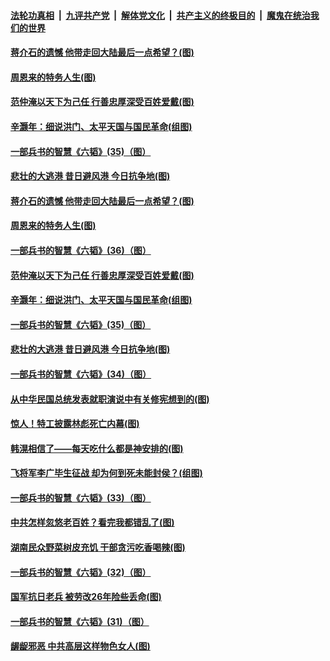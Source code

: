 

####  [法轮功真相](../../../../basic/blob/master/README.md?t=05291731) &nbsp;|&nbsp; [九评共产党](../../../../9ping.md/blob/master/README.md?t=05291731) &nbsp;|&nbsp; [解体党文化](../../../../jtdwh.md/blob/master/README.md?t=05291731)  &nbsp;|&nbsp; [共产主义的终极目的](../../../../gczydzjmd.md/blob/master/README.md?t=05291731) &nbsp;|&nbsp; [魔鬼在统治我们的世界](../../../../mgztzwmdsj.md/blob/master/README.md?t=05291731) 

#### [蒋介石的遗憾 他带走回大陆最后一点希望？(图)](../pages/p6/930971.md?t=05291731) 

#### [周恩来的特务人生(图)](../pages/p6/934446.md?t=05291731) 

#### [范仲淹以天下为己任 行善忠厚深受百姓爱戴(图)](../pages/p6/934306.md?t=05291731) 

#### [辛灏年：细说洪门、太平天国与国民革命(组图)](../pages/p6/934164.md?t=05291731) 

#### [一部兵书的智慧《六韬》(35)（图）](../pages/p6/931104.md?t=05291731) 

#### [悲壮的大逃港 昔日避风港 今日抗争地(图)](../pages/p6/934444.md?t=05291731) 

#### [蒋介石的遗憾 他带走回大陆最后一点希望？(图)](../pages/p6/930971.md?t=05291731) 

#### [周恩来的特务人生(图)](../pages/p6/934446.md?t=05291731) 

#### [一部兵书的智慧《六韬》(36)（图）](../pages/p6/931105.md?t=05291731) 

#### [范仲淹以天下为己任 行善忠厚深受百姓爱戴(图)](../pages/p6/934306.md?t=05291731) 

#### [辛灏年：细说洪门、太平天国与国民革命(组图)](../pages/p6/934164.md?t=05291731) 

#### [一部兵书的智慧《六韬》(35)（图）](../pages/p6/931104.md?t=05291731) 

#### [悲壮的大逃港 昔日避风港 今日抗争地(图)](../pages/p6/934444.md?t=05291731) 


#### [一部兵书的智慧《六韬》(34)（图）](../pages/p6/931103.md?t=05291731) 

#### [从中华民国总统发表就职演说中有关修宪想到的(图)](../pages/p6/934589.md?t=05291731) 

#### [惊人！特工披露林彪死亡内幕(图)](../pages/p6/930966.md?t=05291731) 

#### [韩滉相信了——每天吃什么都是神安排的(图)](../pages/p6/934204.md?t=05291731) 

#### [飞将军李广毕生征战 却为何到死未能封侯？(组图)](../pages/p6/934471.md?t=05291731) 

#### [一部兵书的智慧《六韬》(33)（图）](../pages/p6/931102.md?t=05291731) 

#### [中共怎样忽悠老百姓？看完我都错乱了(图)](../pages/p6/934017.md?t=05291731) 

#### [湖南民众野菜树皮充饥 干部贪污吃香喝辣(图)](../pages/p6/933955.md?t=05291731) 

#### [一部兵书的智慧《六韬》(32)（图）](../pages/p6/931101.md?t=05291731) 

#### [国军抗日老兵 被劳改26年险些丢命(图)](../pages/p6/933660.md?t=05291731) 

#### [一部兵书的智慧《六韬》(31)（图）](../pages/p6/931053.md?t=05291731) 

#### [龌龊邪恶 中共高层这样物色女人(图)](../pages/p6/934243.md?t=05291731) 

